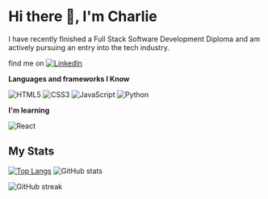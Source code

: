 # Hi there 👋, I'm Charlie

I have recently finished a Full Stack Software Development Diploma and am actively pursuing an entry into the tech industry.

find me on [![LinkedIn](https://img.shields.io/badge/linkedin-%230077B5.svg?style=for-the-badge&logo=linkedin&logoColor=white)](https://www.linkedin.com/in/charlie-mallon-0030881a6/)

**Languages and frameworks I Know**

![HTML5](https://img.shields.io/badge/html5-%23E34F26.svg?style=for-the-badge&logo=html5&logoColor=white)
![CSS3](https://img.shields.io/badge/css3-%231572B6.svg?style=for-the-badge&logo=css3&logoColor=white)
![JavaScript](https://img.shields.io/badge/javascript-%23323330.svg?style=for-the-badge&logo=javascript&logoColor=%23F7DF1E)
![Python](https://img.shields.io/badge/python-3670A0?style=for-the-badge&logo=python&logoColor=ffdd54)

**I'm learning**

![React](https://img.shields.io/badge/react-%2320232a.svg?style=for-the-badge&logo=react&logoColor=%2361DAFB)

## My Stats

[![Top Langs](https://github-readme-stats.vercel.app/api/top-langs/?username=CharlieMallon&layout=compact&theme=radical)](https://github.com/CharlieMallon/github-readme-stats) ![GitHub stats](https://github-readme-stats.vercel.app/api?username=CharlieMallon&show_icons=true&theme=radical)

![GitHub streak](https://github-readme-streak-stats.herokuapp.com/?user=CharlieMallon&)
